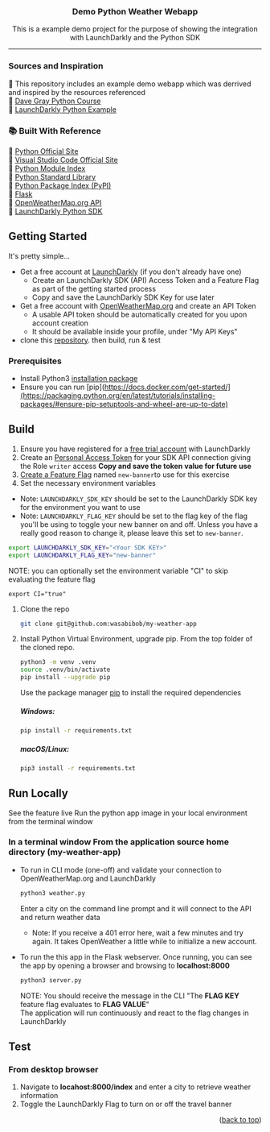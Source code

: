 <a id="readme-top"></a>

<br />
<div align="center">
<h3 align="center">Demo Python Weather Webapp</h3>

  <p align="center">
    This is a example demo project for the purpose of showing the integration with LaunchDarkly and the Python SDK
    <br />
  </p>
</div>

---

### Sources and Inspiration
🚀 This repository includes an example demo webapp which was derrived and inspired by the resources referenced\
🔗 [Dave Gray Python Course](https://github.com/gitdagray/python-course/)\
🔗 [LaunchDarkly Python Example](https://github.com/launchdarkly/hello-python)

### 📚 Built With Reference
🔗 [Python Official Site](https://www.python.org/)\
🔗 [Visual Studio Code Official Site](https://code.visualstudio.com/)\
🔗 [Python Module Index](https://docs.python.org/3/py-modindex)\
🔗 [Python Standard Library](https://docs.python.org/3/library/ind)\
🔗 [Python Package Index (PyPI)](https://pypi.org/)\
🔗 [Flask](https://flask.palletsprojects.com/)\
🔗 [OpenWeatherMap.org API](https://openweathermap.org/)\
🔗 [LaunchDarkly Python SDK](https://docs.launchdarkly.com/sdk/server-side/python)

<!-- GETTING STARTED -->
## Getting Started

It's pretty simple... 
* Get a free account at [LaunchDarkly](https://docs.launchdarkly.com/home/getting-started) (if you don't already have one)
  * Create an LaunchDarkly SDK (API) Access Token and a Feature Flag as part of the getting started process
  * Copy and save the LaunchDarkly SDK Key for use later
* Get a free account with [OpenWeatherMap.org](https://openweathermap.org) and create an API Token
  * A usable API token should be automatically created for you upon account creation
  * It should be available inside your profile, under "My API Keys"
* clone this [repository](https://github.com/wasabibob/my-weather-app). then build, run & test

### Prerequisites

* Install Python3 [installation package](https://www.python.org/downloads/)
* Ensure you can run [pip](https://docs.docker.com/get-started/](https://packaging.python.org/en/latest/tutorials/installing-packages/#ensure-pip-setuptools-and-wheel-are-up-to-date)

## Build

1. Ensure you have registered for a [free trial account](https://docs.launchdarkly.com/home/getting-started#1-sign-up-for-a-free-trial) with LaunchDarkly
1. Create an [Personal Access Token](https://docs.launchdarkly.com/home/account/api-create/?q=create+access#create-access-tokens) for your SDK API connection giving the Role `writer` access
   **Copy and save the token value for future use** 
1. [Create a Feature Flag](https://docs.launchdarkly.com/home/getting-started#3-create-your-first-feature-flag) named `new-banner`to use for this exercise
1. Set the necessary environment variables
  * Note: `LAUNCHDARKLY_SDK_KEY` should be set to the LaunchDarkly SDK key for the environment you want to use
  * Note: `LAUNCHDARKLY_FLAG_KEY` should be set to the flag key of the flag you'll be using to toggle your new banner on and off. Unless you have a really good reason to change it, please leave this set to `new-banner`.
   ```bash
   export LAUNCHDARKLY_SDK_KEY="<Your SDK KEY>"
   export LAUNCHDARKLY_FLAG_KEY="new-banner"
   ```
   NOTE: you can optionally set the environment variable "CI" to skip evaluating the feature flag
   ```
   export CI="true"
   ``` 
1.  Clone the repo
    ```bash
    git clone git@github.com:wasabibob/my-weather-app
    ```
    
1. Install Python Virtual Environment, upgrade pip. From the top folder of the cloned repo.
   ```bash
   python3 -m venv .venv
   source .venv/bin/activate
   pip install --upgrade pip
   ```
   Use the package manager [pip](https://pip.pypa.io/en/stable/) to install the required dependencies

   ##### Windows:
   ```zsh
   pip install -r requirements.txt 
   ```

   ##### macOS/Linux:
   ```zsh
   pip3 install -r requirements.txt
   ``` 
   
## Run Locally
   See the feature live Run the python app image in your local environment from the terminal window
   
### In a terminal window From the application source home directory (my-weather-app)
* To run in CLI mode (one-off) and validate your connection to OpenWeatherMap.org and LaunchDarkly
   ```bash
   python3 weather.py
   ```
   Enter a city on the command line prompt and it will connect to the API and return weather data
   * Note: If you receive a 401 error here, wait a few minutes and try again. It takes OpenWeather a little while to initialize a new account.

* To run the this app in the Flask webserver. Once running, you can see the app by opening a browser and browsing to **localhost:8000**
   ```bash
   python3 server.py
   ```
   NOTE: You should receive the message in the CLI "The **FLAG KEY** feature flag evaluates to **FLAG VALUE**"\
         The application will run continuously and react to the flag changes in LaunchDarkly
## Test

### From desktop browser

1. Navigate to **locahost:8000/index** and enter a city to retrieve weather information
2. Toggle the LaunchDarkly Flag to turn on or off the travel banner

<p align="right">(<a href="#readme-top">back to top</a>)</p>



